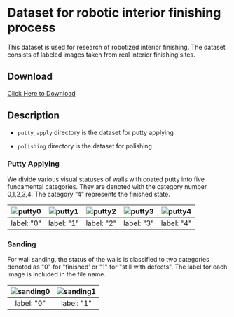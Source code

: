 # Dataset for robotic interior finishing process 

This dataset is used for research of robotized interior finishing.
The dataset consists of labeled images taken from real interior finishing sites.

## Download

[Click Here to Download](http://www.cdy-circle.cn/download/dataset.zip)

## Description

- `putty_apply` directory is the dataset for putty applying

- `polishing` directory is the dataset for polishing
  
### Putty Applying

  We divide various visual statuses of walls with coated putty into five fundamental categories. They are denoted with the category number 0,1,2,3,4. The category “4” represents the finished state.

| ![putty0](https://user-images.githubusercontent.com/26294903/119210468-c7a64200-bade-11eb-90a2-1c2c2e542e14.png) | ![putty1](https://user-images.githubusercontent.com/26294903/119210667-0f799900-bae0-11eb-84ff-a34217c72dda.png) | ![putty2](https://user-images.githubusercontent.com/26294903/119210678-1accc480-bae0-11eb-90ae-3c8cee965d61.png) | ![putty3](https://user-images.githubusercontent.com/26294903/119211015-5ff1f600-bae2-11eb-967e-aba7011d61c9.png) | ![putty4](https://user-images.githubusercontent.com/26294903/119211021-65e7d700-bae2-11eb-95fd-b481493fc900.png) |
| :-----: | :-----: | :-----: | :-----: | :-----: |
| label: "0" | label: "1" | label: "2" | label: "3" | label: "4" | 
 
### Sanding

  For wall sanding, the status of the walls is classified to two categories denoted as "0" for "finished’ or "1" for "still with defects". The label for each image is included in the file name.
  
  | ![sanding0](https://user-images.githubusercontent.com/26294903/119211160-10f89080-bae3-11eb-9345-288e90e16db5.png) | ![sanding1](https://user-images.githubusercontent.com/26294903/119211162-12c25400-bae3-11eb-81c9-16f8fc03010f.png) |
  | :-----: | :-----: |
  | label: "0" | label: "1" |
  
